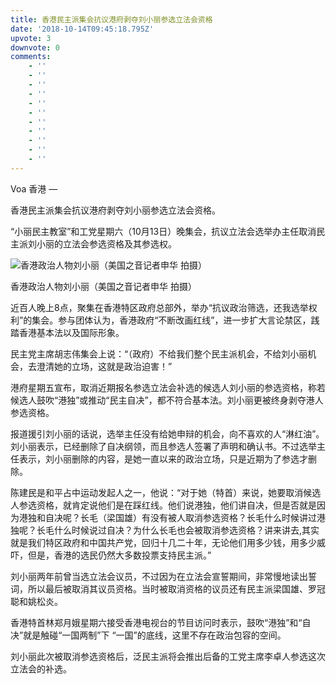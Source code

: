 ```yaml
---
title: 香港民主派集会抗议港府剥夺刘小丽参选立法会资格
date: '2018-10-14T09:45:18.795Z'
upvote: 3
downvote: 0
comments:
    - ''
    - ''
    - ''
    - ''
    - ''
    - ''
    - ''
    - ''
    - ''
    - ''
    - ''
---
```


<div class="wsw">Voa 香港 —&nbsp;<p>香港民主派集会抗议港府剥夺刘小丽参选立法会资格。</p><p>“小丽民主教室”和工党星期六（10月13日）晚集会，抗议立法会选举办主任取消民主派刘小丽的立法会参选资格及其参选权。</p><div class="wsw__embed"><div class="img-wrap"><div class="thumb"><img src="https://gdb.voanews.com/FAEA7BD0-4754-47FD-8F46-0DC4DF3F0DCB_w250_r1_s.jpg" alt="香港政治人物刘小丽（美国之音记者申华 拍摄）"></div><p></p></div><p></p>香港政治人物刘小丽（美国之音记者申华 拍摄）<p></p></div><p></p><p>近百人晚上8点，聚集在香港特区政府总部外，举办“抗议政治筛选，还我选举权利”的集会。参与团体认为，香港政府“不断改画红线”，进一步扩大言论禁区，践踏香港基本法以及国际形象。</p><p>民主党主席胡志伟集会上说：“（政府）不给我们整个民主派机会，不给刘小丽机会，去澄清她的立场，这就是政治迫害！”</p><p>港府星期五宣布，取消近期报名参选立法会补选的候选人刘小丽的参选资格，称若候选人鼓吹“港独”或推动“民主自决”，都不符合基本法。刘小丽更被终身剥夺港人参选资格。</p><p>报道援引刘小丽的话说，选举主任没有给她申辩的机会，向不喜欢的人“淋红油”。刘小丽表示，已经删除了自决纲领，而且参选人签署了声明和确认书。不过选举主任表示，刘小丽删除的内容，是她一直以来的政治立场，只是近期为了参选才删除。</p><p>陈建民是和平占中运动发起人之一，他说：“对于她（特首）来说，她要取消候选人参选资格，就肯定说他们是在踩红线。他们说港独，他们讲自决，但是否就是因为港独和自决呢？长毛（梁国雄）有没有被人取消参选资格？长毛什么时候讲过港独呢？长毛什么时候说过自决？为什么长毛也会被取消参选资格？讲来讲去,其实就是我们特区政府和中国共产党，回归十几二十年，无论他们用多少钱，用多少威吓，但是，香港的选民仍然大多数投票支持民主派。”</p><p></p><p>刘小丽两年前曾当选立法会议员，不过因为在立法会宣誓期间，非常慢地读出誓词，所以最后被取消其议员资格。当时被取消资格的议员还有民主派梁国雄、罗冠聪和姚松炎。</p><p>香港特首林郑月娥星期六接受香港电视台的节目访问时表示，鼓吹“港独”和“自决”就是触碰“一国两制”下 “一国”的底线，这里不存在政治包容的空间。</p><p>刘小丽此次被取消参选资格后，泛民主派将会推出后备的工党主席李卓人参选这次立法会的补选。</p><p></p></div>
